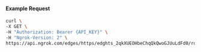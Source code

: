 <!-- Code generated for API Clients. DO NOT EDIT. -->

#### Example Request

```bash
curl \
-X GET \
-H "Authorization: Bearer {API_KEY}" \
-H "Ngrok-Version: 2" \
https://api.ngrok.com/edges/https/edghts_2qkXUEOHbeChqQkQwoGJUuLdFd0/routes/edghtsrt_2qkXUDVi4LJZ3m2oD8ompuQ0nIO/oauth
```
